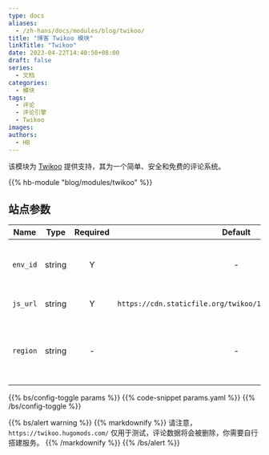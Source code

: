 ```yaml
---
type: docs
aliases:
  - /zh-hans/docs/modules/blog/twikoo/
title: "博客 Twikoo 模块"
linkTitle: "Twikoo"
date: 2023-04-22T14:40:58+08:00
draft: false
series:
  - 文档
categories:
  - 模块
tags:
  - 评论
  - 评论引擎
  - Twikoo
images:
authors:
  - HB
---
```


该模块为 [Twikoo](https://github.com/imaegoo/twikoo) 提供支持，其为一个简单、安全和免费的评论系统。

<!--more-->

{{% hb-module "blog/modules/twikoo" %}}

## 站点参数

| Name     |  Type  | Required |                           Default                            | Description                                         |
| -------- | :----: | :------: | :----------------------------------------------------------: | --------------------------------------------------- |
| `env_id` | string |    Y     |                              -                               | 腾讯云环境 ID 或自搭建服务器 URL。                  |
| `js_url` | string |    Y     | `https://cdn.staticfile.org/twikoo/1.6.16/twikoo.all.min.js` | JS 脚本 URL。                                       |
| `region` | string |    -     |                              -                               | 腾讯云环境地域，如：`ap-shanghai`、`ap-guangzhou`。 |

{{% bs/config-toggle params %}}
{{% code-snippet params.yaml %}}
{{% /bs/config-toggle %}}

{{% bs/alert warning %}}
{{% markdownify %}}
请注意，`https://twikoo.hugomods.com/` 仅用于测试，评论数据将会被删除，你需要自行搭建服务。
{{% /markdownify %}}
{{% /bs/alert %}}
